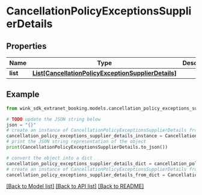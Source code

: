 # CancellationPolicyExceptionsSupplierDetails


## Properties

Name | Type | Description | Notes
------------ | ------------- | ------------- | -------------
**list** | [**List[CancellationPolicyExceptionSupplierDetails]**](CancellationPolicyExceptionSupplierDetails.md) |  | 

## Example

```python
from wink_sdk_extranet_booking.models.cancellation_policy_exceptions_supplier_details import CancellationPolicyExceptionsSupplierDetails

# TODO update the JSON string below
json = "{}"
# create an instance of CancellationPolicyExceptionsSupplierDetails from a JSON string
cancellation_policy_exceptions_supplier_details_instance = CancellationPolicyExceptionsSupplierDetails.from_json(json)
# print the JSON string representation of the object
print(CancellationPolicyExceptionsSupplierDetails.to_json())

# convert the object into a dict
cancellation_policy_exceptions_supplier_details_dict = cancellation_policy_exceptions_supplier_details_instance.to_dict()
# create an instance of CancellationPolicyExceptionsSupplierDetails from a dict
cancellation_policy_exceptions_supplier_details_from_dict = CancellationPolicyExceptionsSupplierDetails.from_dict(cancellation_policy_exceptions_supplier_details_dict)
```
[[Back to Model list]](../README.md#documentation-for-models) [[Back to API list]](../README.md#documentation-for-api-endpoints) [[Back to README]](../README.md)



